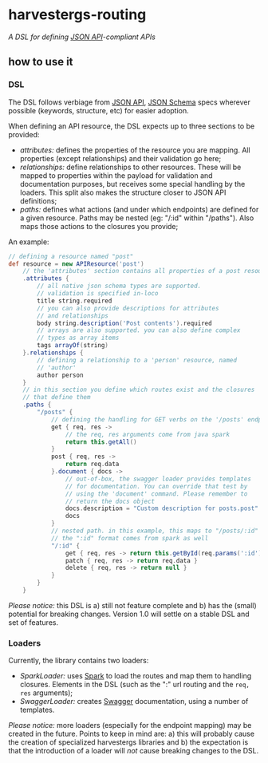 harvestergs-routing
===================
*A DSL for defining [JSON API](http://jsonapi.org/)-compliant APIs*

how to use it
-------------

### DSL

The DSL follows verbiage from [JSON API](http://jsonapi.org), [JSON Schema](http://json-schema.org/)  specs wherever possible (keywords, structure, etc) for easier adoption.

When defining an API resource, the DSL expects up to three sections to be provided:
* *attributes:* defines the properties of the resource you are mapping. All
properties (except relationships) and their validation go here;
* *relationships:* define relationships to other resources. These will be
mapped to properties within the payload for validation and documentation
purposes, but receives some special handling by the loaders. This split also
makes the structure closer to JSON API definitions;
* *paths:* defines what actions (and under which endpoints) are defined for a
given resource. Paths may be nested (eg: "/:id" within "/paths"). Also maps
those actions to the closures you provide;

An example:
```groovy
// defining a resource named "post"
def resource = new APIResource('post')
    // the 'attributes' section contains all properties of a post resource
    .attributes {
        // all native json schema types are supported.
        // validation is specified in-loco
        title string.required
        // you can also provide descriptions for attributes
        // and relationships
        body string.description('Post contents').required
        // arrays are also supported. you can also define complex
        // types as array items
        tags arrayOf(string)
    }.relationships {
        // defining a relationship to a 'person' resource, named
        // 'author'
        author person
    }
    // in this section you define which routes exist and the closures
    // that define them
    .paths {
        "/posts" {
            // defining the handling for GET verbs on the '/posts' endpoint
            get { req, res ->
                // the req, res arguments come from java spark
                return this.getAll()
            }
            post { req, res ->
                return req.data
            }.document { docs ->
                // out-of-box, the swagger loader provides templates
                // for documentation. You can override that test by
                // using the 'document' command. Please remember to
                // return the docs object
                docs.description = "Custom description for posts.post"
                docs
            }
            // nested path. in this example, this maps to "/posts/:id"
            // the ":id" format comes from spark as well
            "/:id" {
                get { req, res -> return this.getById(req.params(':id')) }
                patch { req, res -> return req.data }
                delete { req, res -> return null }
            }
        }
    }
```


*Please notice:* this DSL is a) still not feature complete and b) has the (small) potential for breaking changes. Version 1.0 will settle on a stable DSL and set of features.

### Loaders

Currently, the library contains two loaders:
* *SparkLoader:* uses [Spark](http://sparkjava.com/) to load the routes and
map them to handling closures. Elements in the DSL (such as the ":<key>" url
routing and the ```req, res``` arguments);
* *SwaggerLoader:* creates [Swagger](http://swagger.io/) documentation, using
a number of templates.

*Please notice:* more loaders (especially for the endpoint mapping) may be created in the future. Points to keep in mind are: a) this will probably cause the creation of specialized harvestergs libraries and b) the expectation is that the introduction of a loader will *not* cause breaking changes to the DSL.
